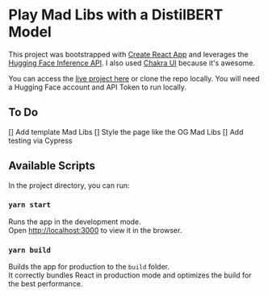# Play Mad Libs with a DistilBERT Model

This project was bootstrapped with [Create React App](https://github.com/facebook/create-react-app) and leverages the [Hugging Face Inference API](https://huggingface.co/distilbert-base-uncased). I also used [Chakra UI](https://chakra-ui.com/docs) because it's awesome.

You can access the [live project here](https://bert-madlib.herokuapp.com/) or clone the repo locally. You will need a Hugging Face account and API Token to run locally.

## To Do

[] Add template Mad Libs
[] Style the page like the OG Mad Libs
[] Add testing via Cypress

## Available Scripts

In the project directory, you can run:

### `yarn start`

Runs the app in the development mode.\
Open [http://localhost:3000](http://localhost:3000) to view it in the browser.

### `yarn build`

Builds the app for production to the `build` folder.\
It correctly bundles React in production mode and optimizes the build for the best performance.
